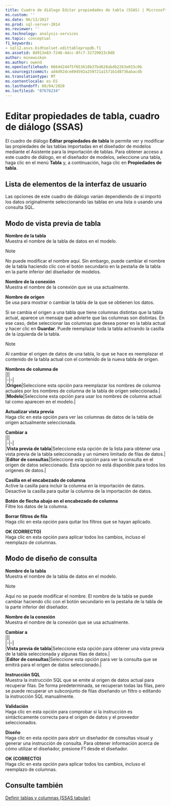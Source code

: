 ```yaml
---
title: Cuadro de diálogo Editar propiedades de tabla (SSAS) | Microsoft Docs
ms.custom: ''
ms.date: 06/13/2017
ms.prod: sql-server-2014
ms.reviewer: ''
ms.technology: analysis-services
ms.topic: conceptual
f1_keywords:
- sql12.asvs.bidtoolset.edittablepropdb.f1
ms.assetid: 8d913e83-7246-44cc-8fc7-31729023c0d8
author: minewiskan
ms.author: owend
ms.openlocfilehash: 6664d244f5f653610b37bd628abdb2263e015c0b
ms.sourcegitcommit: ad4d92dce894592a259721a1571b1d8736abacdb
ms.translationtype: MT
ms.contentlocale: es-ES
ms.lasthandoff: 08/04/2020
ms.locfileid: "87676234"
---
```

# <a name="edit-table-properties-dialog-box-ssas"></a>Editar propiedades de tabla, cuadro de diálogo (SSAS)
  El cuadro de diálogo **Editar propiedades de tabla** le permite ver y modificar las propiedades de las tablas importadas en el diseñador de modelos mediante el Asistente para la importación de tablas. Para obtener acceso a este cuadro de diálogo, en el diseñador de modelos, seleccione una tabla, haga clic en el menú **Tabla** y, a continuación, haga clic en **Propiedades de tabla**.  
  
## <a name="ui-element-list"></a>Lista de elementos de la interfaz de usuario  
 Las opciones de este cuadro de diálogo varían dependiendo de si importó los datos originalmente seleccionando las tablas en una lista o usando una consulta SQL.  
  
## <a name="table-preview-mode"></a>Modo de vista previa de tabla  
 **Nombre de la tabla**  
 Muestra el nombre de la tabla de datos en el modelo.  
  
> [!NOTE]  
>  No puede modificar el nombre aquí. Sin embargo, puede cambiar el nombre de la tabla haciendo clic con el botón secundario en la pestaña de la tabla en la parte inferior del diseñador de modelos.  
  
 **Nombre de la conexión**  
 Muestra el nombre de la conexión que se usa actualmente.  
  
 **Nombre de origen**  
 Se usa para mostrar o cambiar la tabla de la que se obtienen los datos.  
  
 Si se cambia el origen a una tabla que tiene columnas distintas que la tabla actual, aparece un mensaje que advierte que las columnas son distintas. En ese caso, debe seleccionar las columnas que desea poner en la tabla actual y hacer clic en **Guardar**. Puede reemplazar toda la tabla activando la casilla de la izquierda de la tabla.  
  
> [!NOTE]  
>  Al cambiar el origen de datos de una tabla, lo que se hace es reemplazar el contenido de la tabla actual con el contenido de la nueva tabla de origen.  
  
 **Nombres de columna de**  
 |||  
|-|-|  
|**Origen**|Seleccione esta opción para reemplazar los nombres de columna actuales por los nombres de columna de la tabla de origen seleccionada.|  
|**Modelo**|Seleccione esta opción para usar los nombres de columna actual tal como aparecen en el modelo.|  
  
 **Actualizar vista previa**  
 Haga clic en esta opción para ver las columnas de datos de la tabla de origen actualmente seleccionada.  
  
 **Cambiar a**  
 |||  
|-|-|  
|**Vista previa de tabla**|Seleccione esta opción de la lista para obtener una vista previa de la tabla seleccionada y un número limitado de filas de datos.|  
|**Editor de consultas**|Seleccione esta opción para ver la consulta en el origen de datos seleccionado. Esta opción no está disponible para todos los orígenes de datos.|  
  
 **Casilla en el encabezado de columna**  
 Active la casilla para incluir la columna en la importación de datos. Desactive la casilla para quitar la columna de la importación de datos.  
  
 **Botón de flecha abajo en el encabezado de columna**  
 Filtre los datos de la columna.  
  
 **Borrar filtros de fila**  
 Haga clic en esta opción para quitar los filtros que se hayan aplicado.  
  
 **OK (CORRECTO)**  
 Haga clic en esta opción para aplicar todos los cambios, incluso el reemplazo de columnas.  
  
## <a name="query-design-mode"></a>Modo de diseño de consulta  
 **Nombre de la tabla**  
 Muestra el nombre de la tabla de datos en el modelo.  
  
> [!NOTE]  
>  Aquí no se puede modificar el nombre. El nombre de la tabla se puede cambiar haciendo clic con el botón secundario en la pestaña de la tabla de la parte inferior del diseñador.  
  
 **Nombre de la conexión**  
 Muestra el nombre de la conexión que se usa actualmente.  
  
 **Cambiar a**  
 |||  
|-|-|  
|**Vista previa de tabla**|Seleccione esta opción para obtener una vista previa de la tabla seleccionada y algunas filas de datos.|  
|**Editor de consultas**|Seleccione esta opción para ver la consulta que se emitirá para el origen de datos seleccionado.|  
  
 **Instrucción SQL**  
 Muestra la instrucción SQL que se emite al origen de datos actual para recuperar filas. De forma predeterminada, se recuperan todas las filas, pero se puede recuperar un subconjunto de filas diseñando un filtro o editando la instrucción SQL manualmente.  
  
 **Validación**  
 Haga clic en esta opción para comprobar si la instrucción es sintácticamente correcta para el origen de datos y el proveedor seleccionados.  
  
 **Diseño**  
 Haga clic en esta opción para abrir un diseñador de consultas visual y generar una instrucción de consulta. Para obtener información acerca de cómo utilizar el diseñador, presione F1 desde el diseñador.  
  
 **OK (CORRECTO)**  
 Haga clic en esta opción para aplicar todos los cambios, incluso el reemplazo de columnas.  
  
## <a name="see-also"></a>Consulte también  
 [Definir tablas y columnas &#40;SSAS tabular&#41;](tabular-models/tables-and-columns-ssas-tabular.md)  
  
  
